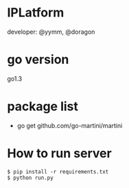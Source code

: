 # IPLatform

developer: @yymm, @doragon

# go version

go1.3

# package list

* go get github.com/go-martini/martini

# How to run server

    $ pip install -r requirements.txt
	$ python run.py
